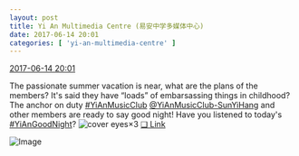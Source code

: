 ```yaml
---
layout: post
title: Yi An Multimedia Centre (易安中学多媒体中心)
date: 2017-06-14 20:01
categories: [ 'yi-an-multimedia-centre' ]
---
```


<div class="weibo-info">
  <a href="http://weibo.com/6196825252/F7OGuA7DK">2017-06-14 20:01</a>
</div>

The passionate summer vacation is near, what are the plans of the members? It's said they have “loads” of embarsassing things in childhood? The anchor on duty [#YiAnMusicClub](http://weibo.com/p/100808beae2e3e05b17b64f63ebedca39f19b2) [@YiAnMusicClub-SunYiHang](http://weibo.com/u/6108316220) and other members are ready to say good night! Have you listened to today's [#YiAnGoodNight](http://weibo.com/p/10080892b104a59bff303ca883e7931b5b916e)? ![cover eyes](http://img.t.sinajs.cn/t4/appstyle/expression/ext/normal/3c/pcmoren_wu_org.png)×3 [❏ Link](http://m.ximalaya.com/78339006/sound/40779699)

<!-- more -->

![Image](https://wx1.sinaimg.cn/mw690/006Lnfkoly1fgkzdshzwhj31jk2bcx6r.jpg)
